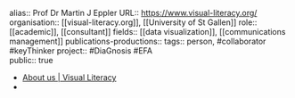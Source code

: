 alias:: Prof Dr Martin J Eppler
URL:: https://www.visual-literacy.org/
organisation:: [[visual-literacy.org]], [[University of St Gallen]] 
role:: [[academic]], [[consultant]] 
fields:: [[data visualization]], [[communications management]] 
publications-productions:: 
tags:: person, #collaborator #keyThinker 
project:: #DiaGnosis #EFA  
public:: true

- [About us | Visual Literacy](https://www.visual-literacy.org/about-us/)
-